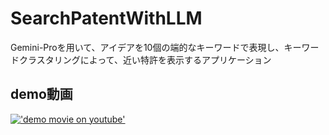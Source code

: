 # SearchPatentWithLLM
Gemini-Proを用いて、アイデアを10個の端的なキーワードで表現し、キーワードクラスタリングによって、近い特許を表示するアプリケーション
## demo動画  
[!['demo movie on youtube']('')]('https://youtu.be/P7V5NOE_dGU?si=tlt_lngB1YWbLQJw')
